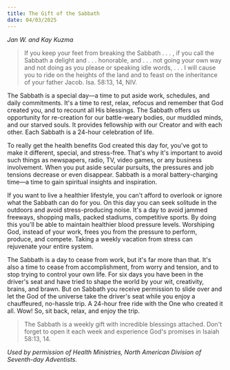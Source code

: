 ```yaml
---
title: The Gift of the Sabbath
date: 04/03/2025
---
```


_Jan W. and Kay Kuzma_

> <p></p>
> If you keep your feet from breaking the Sabbath . . . , if you call the Sabbath a delight and . . . honorable, and . . . not going your own way and not doing as you please or speaking idle words, . . . I will cause you to ride on the heights of the land and to feast on the inheritance of your father Jacob. Isa. 58:13, 14, NIV.

The Sabbath is a special day—a time to put aside work, schedules, and daily commitments. It's a time to rest, relax, refocus and remember that God created you, and to recount all His blessings. The Sabbath offers us opportunity for re-creation for our battle-weary bodies, our muddled minds, and our starved souls. It provides fellowship with our Creator and with each other. Each Sabbath is a 24-hour celebration of life.

To really get the health benefits God created this day for, you've got to make it different, special, and stress-free. That's why it's important to avoid such things as newspapers, radio, TV, video games, or any business involvement. When you put aside secular pursuits, the pressures and job tensions decrease or even disappear. Sabbath is a moral battery-charging time—a time to gain spiritual insights and inspiration.

If you want to live a healthier lifestyle, you can't afford to overlook or ignore what the Sabbath can do for you. On this day you can seek solitude in the outdoors and avoid stress-producing noise. It's a day to avoid jammed freeways, shopping malls, packed stadiums, competitive sports. By doing this you'll be able to maintain healthier blood pressure levels. Worshiping God, instead of your work, frees you from the pressure to perform, produce, and compete. Taking a weekly vacation from stress can rejuvenate your entire system.

The Sabbath is a day to cease from work, but it's far more than that. It's also a time to cease from accomplishment, from worry and tension, and to stop trying to control your own life. For six days you have been in the driver's seat and have tried to shape the world by your wit, creativity, brains, and brawn. But on Sabbath you receive permission to slide over and let the God of the universe take the driver's seat while you enjoy a chauffeured, no-hassle trip. A 24-hour free ride with the One who created it all. Wow! So, sit back, relax, and enjoy the trip.

> <callout></callout>
> The Sabbath is a weekly gift with incredible blessings attached. Don't forget to open it each week and experience God's promises in Isaiah 58:13, 14.

_Used by permission of Health Ministries, North American Division of Seventh-day Adventists._